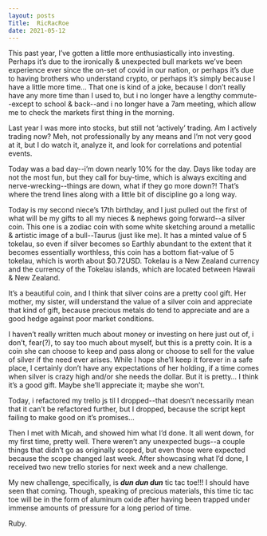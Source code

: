 ```yaml
---
layout: posts
Title:  RicRacRoe
date: 2021-05-12
---
```


This past year, I’ve gotten a little more enthusiastically into investing.  Perhaps it’s due to the ironically & unexpected bull markets we’ve been experience ever since the on-set of covid in our nation, or perhaps it’s due to having brothers who understand crypto, or perhaps it’s simply because I have a little more time…  That one is kind of a joke, because I don’t really have any more time than I used to, but i no longer have a lengthy commute--except to school & back--and i no longer have a 7am meeting, which allow me to check the markets first thing in the morning.

Last year I was more into stocks, but still not ‘actively’ trading.  Am I actively trading now?  Meh, not professionally by any means and I’m not very good at it, but I do watch it, analyze it, and look for correlations and potential events.

Today was a bad day--i’m down nearly 10% for the day.  Days like today are not the most fun, but they call for buy-time, which is always exciting and nerve-wrecking--things are down, what if they go more down?!  That’s where the trend lines along with a little bit of discipline go a long way.

Today is my second niece’s 17th birthday, and I just pulled out the first of what will be my gifts to all my nieces & nephews going forward--a silver coin.  This one is a zodiac coin with some white sketching around a metallic & artistic image of a bull--Taurus (just like me).  It has a minted value of 5 tokelau, so even if silver becomes so Earthly abundant to the extent that it becomes essentially worthless, this coin has a bottom fiat-value of 5 tokelau, which is worth about $0.72USD.  Tokelau is a New Zealand currency and the currency of the Tokelau islands, which are located between Hawaii & New Zealand.

It’s a beautiful coin, and I think that silver coins are a pretty cool gift.  Her mother, my sister, will understand the value of a silver coin and appreciate that kind of gift, because precious metals do tend to appreciate and are a good hedge against poor market conditions.

I haven’t really written much about money or investing on here just out of, i don’t, fear(?), to say too much about myself, but this is a pretty coin.  It is a coin she can choose to keep and pass along or choose to sell for the value of silver if the need ever arises.  While I hope she’ll keep it forever in a safe place, I certainly don’t have any expectations of her holding, if a time comes when silver is crazy high and/or she needs the dollar.  But it is pretty…  I think it’s a good gift.  Maybe she’ll appreciate it; maybe she won’t.

Today, i refactored my trello js til I dropped--that doesn’t necessarily mean that it can’t be refactored further, but I dropped, because the script kept failing to make good on it’s promises…

Then I met with Micah, and showed him what I’d done.  It all went down, for my first time, pretty well.  There weren’t any unexpected bugs--a couple things that didn’t go as originally scoped, but even those were expected because the scope changed last week.  After showcasing what I’d done, I received two new trello stories for next week and a new challenge.

My new challenge, specifically, is ***dun dun dun*** tic tac toe!!!  I should have seen that coming.  Though, speaking of precious materials, this time tic tac toe will be in the form of aluminum oxide after having been trapped under immense amounts of pressure for a long period of time.  

Ruby.

